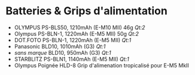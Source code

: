 # Batteries & Grips d'alimentation

- OLYMPUS PS-BLS50, 1210mAh (E-M10 MII) 46g _Qt:2_
- Olympus PS-BLN-1, 1220mAh (E-M5 MII) 50g _Qt:2_
- DOT.FOTO PS-BLN-1, 1220mAh (E-M5 MII) _Qt:1_
- Panasonic BLD10, 1010mAh (G3) _Qt:1_
- _sans marque_ BLD10, 950mAh (G3) _Qt:1_
- STARBLITZ PS-BLN1, 1140mAh (E-M5 MII) _Qt:1_
- Olympus Poignée HLD-8 Grip d'alimenation tropicalisé pour E-M5 MkII
